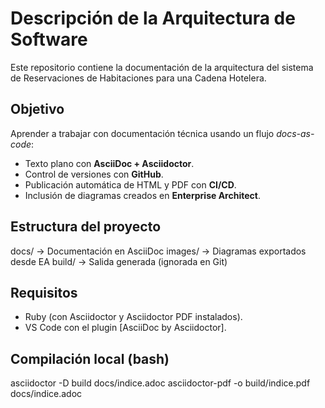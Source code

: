 # Descripción de la Arquitectura de Software

Este repositorio contiene la documentación de la arquitectura del sistema de Reservaciones de Habitaciones para una Cadena Hotelera.

## Objetivo
Aprender a trabajar con documentación técnica usando un flujo *docs-as-code*:
- Texto plano con **AsciiDoc + Asciidoctor**.
- Control de versiones con **GitHub**.
- Publicación automática de HTML y PDF con **CI/CD**.
- Inclusión de diagramas creados en **Enterprise Architect**.

## Estructura del proyecto
docs/          → Documentación en AsciiDoc
images/        → Diagramas exportados desde EA
build/         → Salida generada (ignorada en Git)

## Requisitos
- Ruby (con Asciidoctor y Asciidoctor PDF instalados).
- VS Code con el plugin [AsciiDoc by Asciidoctor].

## Compilación local (bash)
asciidoctor -D build docs/indice.adoc
asciidoctor-pdf -o build/indice.pdf docs/indice.adoc

